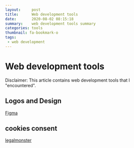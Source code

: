 ```yaml
---
layout:     post
title:      Web development tools
date:       2020-08-02 08:15:18
summary:    web development tools summary
categories: tools
thumbnail: fa-bookmark-o
tags:
 - web development
---
```


# Web development tools

Disclaimer: This article contains web development tools that I "encountered".

## Logos and Design

[Figma](https://www.figma.com/)

## cookies consent

[legalmonster](https://www.legalmonster.com/)
